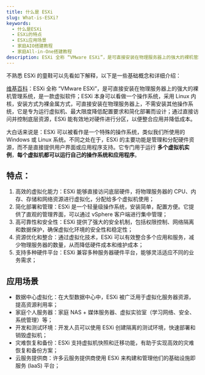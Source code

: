 ```yaml
---
title: 什么是 ESXi
slug: What-is-ESXi?
keywords: 
  - 什么是ESXi
  - ESXi的特点
  - ESXi应用场景
  - 家庭AIO搭建教程
  - 家庭All-in-One搭建教程
description: ESXi 全称 “VMware ESXi”，是可直接安装在物理服务器上的强大的裸机管理系统，是一款虚拟软件；ESXi 本身可以看做一个操作系统，采用 Linux 内核，安装方式为裸金属方式，可直接安装在物理服务器上，不需安装其他操作系统，它是专为运行虚拟机、最大限度降低配置要求和简化部署而设计；通过直接访问并控制底层资源，ESXi 能有效地对硬件进行分区，以便整合应用并降低成本。
---
```

不熟悉 ESXi 的童鞋可以先看如下解释，以下是一些基础概念和详细介绍：

[维基百科](https://zh.wikipedia.org/wiki/VMware_ESXi)：ESXi 全称 “VMware ESXi”，是可直接安装在物理服务器上的强大的裸机管理系统，是一款虚拟软件；ESXi 本身可以看做一个操作系统，采用 Linux 内核，安装方式为裸金属方式，可直接安装在物理服务器上，不需安装其他操作系统，它是专为运行虚拟机、最大限度降低配置要求和简化部署而设计；通过直接访问并控制底层资源，ESXi 能有效地对硬件进行分区，以便整合应用并降低成本。


大白话来说是：ESXi 可以被看作是一个特殊的操作系统，类似我们所使用的 Windows 或 Linux 系统。不同之处在于，ESXi 的主要功能是管理和分配硬件资源，而不是直接提供用户界面或应用程序支持。它专门用于运行 **多个虚拟机实例**，**每个虚拟机都可以运行自己的操作系统和应用程序**。

## 特点：

1. 高效的虚拟化能力：ESXi 能够直接访问底层硬件，将物理服务器的 CPU、内存、存储和网络资源进行虚拟化，分配给多个虚拟机使用；
2. 简化部署和管理：ESXi 是一个轻量级操作系统，安装简单，配置方便。它提供了直观的管理界面，可以通过 vSphere 客户端进行集中管理； 
3. 高可靠性和安全性：ESXi 提供了强大的安全机制，包括权限控制、网络隔离和数据保护，确保虚拟化环境的安全性和稳定性；
4. 资源优化和整合：通过虚拟化技术，ESXi 可以有效整合多个应用和服务，减少物理服务器的数量，从而降低硬件成本和维护成本； 
5. 支持多种硬件平台：ESXi 兼容多种服务器硬件平台，能够灵活适应不同的业务需求；

## 应用场景

- 数据中心虚拟化：在大型数据中心中，ESXi 被广泛用于虚拟化服务器资源，提高资源利用率；
- 家庭个人服务器：家庭 NAS + 媒体服务器、虚拟实验室（学习网络、安全、系统管理）等；
- 开发和测试环境：开发人员可以使用 ESXi 创建隔离的测试环境，快速部署和销毁虚拟机；
- 灾难恢复和备份：ESXi 支持虚拟机快照和迁移功能，有助于实现高效的灾难恢复和备份方案；
- 云服务提供商：许多云服务提供商使用 ESXi 来构建和管理他们的基础设施即服务 (IaaS) 平台；